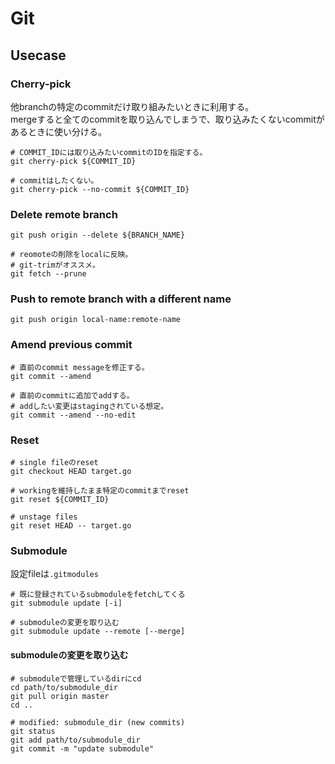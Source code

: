 # Git

## Usecase

### Cherry-pick

他branchの特定のcommitだけ取り組みたいときに利用する。  
mergeすると全てのcommitを取り込んでしまうで、取り込みたくないcommitがあるときに使い分ける。

```console
# COMMIT_IDには取り込みたいcommitのIDを指定する。
git cherry-pick ${COMMIT_ID}

# commitはしたくない。
git cherry-pick --no-commit ${COMMIT_ID}
```

### Delete remote branch

```console
git push origin --delete ${BRANCH_NAME}

# reomoteの削除をlocalに反映。
# git-trimがオススメ。
git fetch --prune 
```

### Push to remote branch with a different name

```console
git push origin local-name:remote-name
```

### Amend previous commit

```console
# 直前のcommit messageを修正する。
git commit --amend

# 直前のcommitに追加でaddする。
# addしたい変更はstagingされている想定。
git commit --amend --no-edit
```

### Reset

```console
# single fileのreset
git checkout HEAD target.go

# workingを維持したまま特定のcommitまでreset
git reset ${COMMIT_ID}

# unstage files
git reset HEAD -- target.go
```


### Submodule

設定fileは`.gitmodules`

```console
# 既に登録されているsubmoduleをfetchしてくる
git submodule update [-i]

# submoduleの変更を取り込む
git submodule update --remote [--merge]
```

#### submoduleの変更を取り込む

```console
# submoduleで管理しているdirにcd
cd path/to/submodule_dir
git pull origin master
cd ..

# modified: submodule_dir (new commits)
git status
git add path/to/submodule_dir
git commit -m "update submodule"
```

